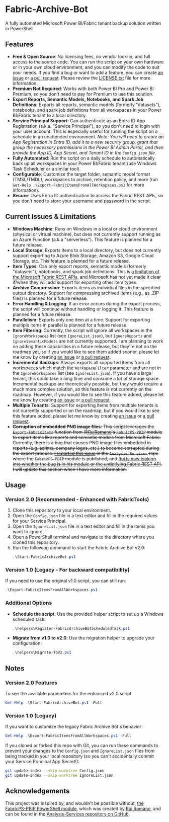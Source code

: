 # Fabric-Archive-Bot
A fully automated Microsoft Power BI/Fabric tenant backup solution written in PowerShell

## Features
- **Free & Open Source**: No licensing fees, no vendor lock-in, and full access to the source code. You can run the script on your own hardware or in your own cloud environment, and you can modify the code to suit your needs. If you find a bug or want to add a feature, you can create [an issue](https://github.com/JamesDBartlett3/Fabric-Archive-Bot/issues/new/choose) or [a pull request](https://github.com/JamesDBartlett3/Fabric-Archive-Bot/fork). Please review the [LICENSE.txt](https://github.com/JamesDBartlett3/Fabric-Archive-Bot/blob/main/LICENSE.txt) file for more information.
- **Premium Not Required**: Works with both Power BI Pro and Power BI Premium, so you don't need to pay for Premium to use this solution.
- **Export Reports, Semantic Models, Notebooks, and Spark Job Definitions**: Exports all reports, semantic models (formerly "datasets"), notebooks, and spark job definitions from all workspaces in your Power BI/Fabric tenant to a local directory.
- **Service Principal Support**: Can authenticate as an Entra ID App Registration (a.k.a. "Service Principal"), so you don't need to login with your user account. This is especially useful for running the script on a schedule in an unattended environment. *Note: You will need to create an App Registration in Entra ID, add it to a new security group, grant that group the necessary permissions in the Power BI Admin Portal, and then provide the App ID, App Secret, and Tenant ID in the `Config.json` file.*
- **Fully Automated**: Run the script on a daily schedule to automatically back up all workspaces in your Power BI/Fabric tenant (use Windows Task Scheduler or a similar tool).
- **Configurable**: Customize the target folder, semantic model format (TMSL/TMDL), workspaces to archive, retention policy, and more (run `Get-Help .\Export-FabricItemsFromAllWorkspaces.ps1` for more information).
- **Secure**: Uses Entra ID authentication to access the Fabric REST APIs, so you don't need to store your username and password in the script.

## Current Issues & Limitations
- **Windows Machine**: Runs on Windows in a local or cloud environment (physical or virtual machine), but does not currently support running as an Azure Function (a.k.a "serverless"). This feature is planned for a future release.
- **Local Storage**: Exports items to a local directory, but does not currently support exporting to Azure Blob Storage, Amazon S3, Google Cloud Storage, etc. This feature is planned for a future release.
- **Item Types**: Can only export reports, semantic models (formerly "datasets"), notebooks, and spark job definitions. This is [a limitation of the Microsoft Fabric REST APIs](https://learn.microsoft.com/en-us/rest/api/fabric/articles/item-management/definitions/item-definition-overview), and Microsoft has not yet made it clear if/when they will add support for exporting other item types.
- **Archive Compression**: Exports items as individual files in the specified output directory. Support for compressing archived items (e.g., as .ZIP files) is planned for a future release.
- **Error Handling & Logging**: If an error occurs during the export process, the script will continue without handling or logging it. This feature is planned for a future release.
- **Parallelism**: Exports only one item at a time. Support for exporting multiple items in parallel is planned for a future release.
- **Item Filtering**: Currently, the script will ignore all workspaces in the `IgnoreWorkspaces` list (see `IgnoreList.json`), but `IgnoreReports` and `IgnoreSemanticModels` are not currently supported. I am planning to work on adding these capabilities in a future release, but they're not on the roadmap yet, so if you would like to see them added sooner, please let me know by creating [an issue](https://github.com/JamesDBartlett3/Fabric-Archive-Bot/issues/new/choose) or [a pull request](https://github.com/JamesDBartlett3/Fabric-Archive-Bot/fork).
- **Incremental Backups**: Always exports all supported items from all workspaces which match the `WorkspaceFilter` parameter and are not in the `IgnoreWorkspaces` list (see `IgnoreList.json`). If you have a large tenant, this could take a long time and consume a lot of storage space. Incremental backups are theoretically possible, but they would require a much more complex solution, so this feature is not currently on the roadmap. However, if you would like to see this feature added, please let me know by creating [an issue](https://github.com/JamesDBartlett3/Fabric-Archive-Bot/issues/new/choose) or [a pull request](https://github.com/JamesDBartlett3/Fabric-Archive-Bot/fork).
- **Multiple Tenants**: Support for exporting items from multiple tenants is not currently supported or on the roadmap, but if you would like to see this feature added, please let me know by creating [an issue](https://github.com/JamesDBartlett3/Fabric-Archive-Bot/issues/new/choose) or [a pull request](https://github.com/JamesDBartlett3/Fabric-Archive-Bot/fork).
- ~~**Corruption of embedded PNG image files**: This script leverages the `Export-FabricItems` function from [@RuiRomano](https://github.com/RuiRomano)'s `FabricPS-PBIP` module to export items like reports and semantic models from Microsoft Fabric. Currently, there is a bug that causes PNG image files embedded in reports (e.g. scrims, company logos, etc.) to become corrupted during the export process. [I reported this issue](https://github.com/microsoft/Analysis-Services/issues/266) in the `Analysis-Services` repo where the `FabricPS-PBIP` module is published, and [Rui is now looking into whether the bug is in his module or the underlying Fabric REST API](https://github.com/microsoft/Analysis-Services/issues/266#issuecomment-2182591274). I will update this section when I have more information.~~

## Usage

### Version 2.0 (Recommended - Enhanced with FabricTools)
1. Clone this repository to your local environment.
2. Open the `Config.json` file in a text editor and fill in the required values for your Service Principal.
3. Open the `IgnoreList.json` file in a text editor and fill in the items you want to ignore.
4. Open a PowerShell terminal and navigate to the directory where you cloned this repository.
5. Run the following command to start the Fabric Archive Bot v2.0:
    ```powershell
    .\Start-FabricArchiveBot.ps1
    ```

### Version 1.0 (Legacy - For backward compatibility)
If you need to use the original v1.0 script, you can still run:
```powershell
.\Export-FabricItemsFromAllWorkspaces.ps1
```

### Additional Options
- **Schedule the script**: Use the provided helper script to set up a Windows scheduled task:
  ```powershell
  .\helpers\Register-FabricArchiveBotScheduledTask.ps1
  ```
- **Migrate from v1.0 to v2.0**: Use the migration helper to upgrade your configuration:
  ```powershell
  .\helpers\Migrate-ToV2.ps1
  ```

## Notes

### Version 2.0 Features
To see the available parameters for the enhanced v2.0 script:
```powershell
Get-Help .\Start-FabricArchiveBot.ps1 -Full
```

### Version 1.0 (Legacy)
If you want to customize the legacy Fabric Archive Bot's behavior:
```powershell
Get-Help .\Export-FabricItemsFromAllWorkspaces.ps1 -Full
```

If you cloned or forked this repo with Git, you can run these commands to prevent your changes to the `Config.json` and `IgnoreList.json` files from being tracked in your local repository (so you can't accidentally commit your Service Principal App Secret!):
```bash
git update-index --skip-worktree Config.json
git update-index --skip-worktree IgnoreList.json
```

## Acknowledgements
This project was inspired by, and wouldn't be possible without, [the FabricPS-PBIP PowerShell module](https://github.com/microsoft/Analysis-Services/tree/master/pbidevmode/fabricps-pbip/FabricPS-PBIP.psm1), which was created by [Rui Romano](https://github.com/ruiromano), and can be found in the [Analysis-Services repository on GitHub](https://github.com/microsoft/Analysis-Services).
